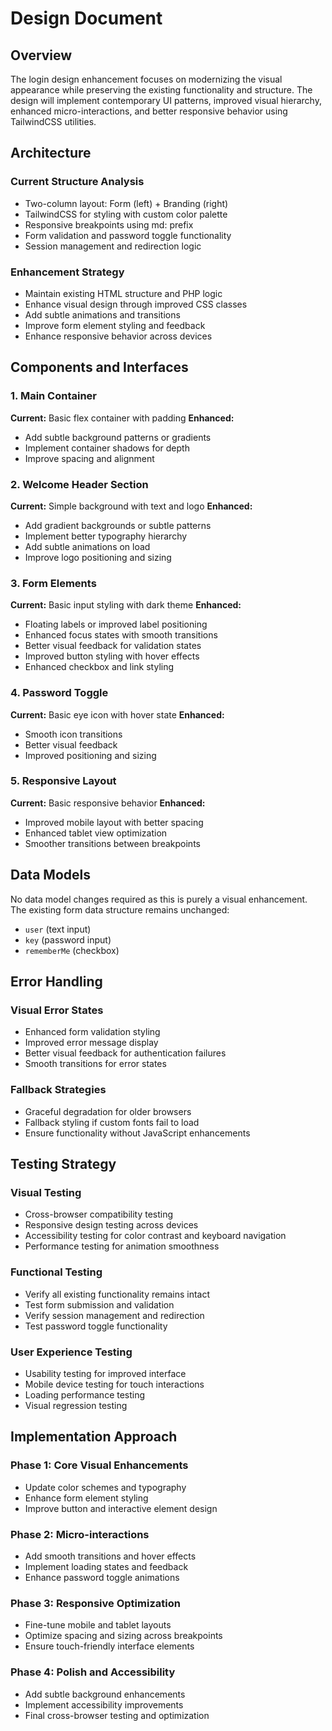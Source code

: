 # Design Document

## Overview

The login design enhancement focuses on modernizing the visual appearance while preserving the existing functionality and structure. The design will implement contemporary UI patterns, improved visual hierarchy, enhanced micro-interactions, and better responsive behavior using TailwindCSS utilities.

## Architecture

### Current Structure Analysis
- Two-column layout: Form (left) + Branding (right)
- TailwindCSS for styling with custom color palette
- Responsive breakpoints using md: prefix
- Form validation and password toggle functionality
- Session management and redirection logic

### Enhancement Strategy
- Maintain existing HTML structure and PHP logic
- Enhance visual design through improved CSS classes
- Add subtle animations and transitions
- Improve form element styling and feedback
- Enhance responsive behavior across devices

## Components and Interfaces

### 1. Main Container
**Current:** Basic flex container with padding
**Enhanced:** 
- Add subtle background patterns or gradients
- Implement container shadows for depth
- Improve spacing and alignment

### 2. Welcome Header Section
**Current:** Simple background with text and logo
**Enhanced:**
- Add gradient backgrounds or subtle patterns
- Implement better typography hierarchy
- Add subtle animations on load
- Improve logo positioning and sizing

### 3. Form Elements
**Current:** Basic input styling with dark theme
**Enhanced:**
- Floating labels or improved label positioning
- Enhanced focus states with smooth transitions
- Better visual feedback for validation states
- Improved button styling with hover effects
- Enhanced checkbox and link styling

### 4. Password Toggle
**Current:** Basic eye icon with hover state
**Enhanced:**
- Smooth icon transitions
- Better visual feedback
- Improved positioning and sizing

### 5. Responsive Layout
**Current:** Basic responsive behavior
**Enhanced:**
- Improved mobile layout with better spacing
- Enhanced tablet view optimization
- Smoother transitions between breakpoints

## Data Models

No data model changes required as this is purely a visual enhancement. The existing form data structure remains unchanged:
- `user` (text input)
- `key` (password input)  
- `rememberMe` (checkbox)

## Error Handling

### Visual Error States
- Enhanced form validation styling
- Improved error message display
- Better visual feedback for authentication failures
- Smooth transitions for error states

### Fallback Strategies
- Graceful degradation for older browsers
- Fallback styling if custom fonts fail to load
- Ensure functionality without JavaScript enhancements

## Testing Strategy

### Visual Testing
- Cross-browser compatibility testing
- Responsive design testing across devices
- Accessibility testing for color contrast and keyboard navigation
- Performance testing for animation smoothness

### Functional Testing
- Verify all existing functionality remains intact
- Test form submission and validation
- Verify session management and redirection
- Test password toggle functionality

### User Experience Testing
- Usability testing for improved interface
- Mobile device testing for touch interactions
- Loading performance testing
- Visual regression testing

## Implementation Approach

### Phase 1: Core Visual Enhancements
- Update color schemes and typography
- Enhance form element styling
- Improve button and interactive element design

### Phase 2: Micro-interactions
- Add smooth transitions and hover effects
- Implement loading states and feedback
- Enhance password toggle animations

### Phase 3: Responsive Optimization
- Fine-tune mobile and tablet layouts
- Optimize spacing and sizing across breakpoints
- Ensure touch-friendly interface elements

### Phase 4: Polish and Accessibility
- Add subtle background enhancements
- Implement accessibility improvements
- Final cross-browser testing and optimization